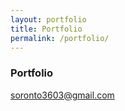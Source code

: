 ```yaml
---
layout: portfolio
title: Portfolio
permalink: /portfolio/
---
```


### Portfolio

[soronto3603@gmail.com](mailto:soronto3603@gmail.com)